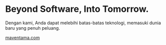 # Beyond Software, Into Tomorrow.
Dengan kami, Anda dapat melebihi batas-batas teknologi, memasuki dunia baru yang penuh peluang.

[maventama.com](https://maventama.com)
